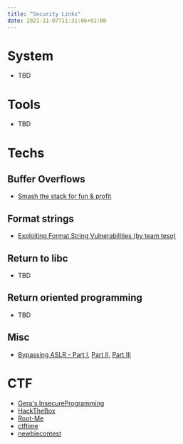 ```yaml
---
title: "Security Links"
date: 2021-11-07T11:31:06+01:00
---
```


# System

* TBD

# Tools

* TBD

# Techs

## Buffer Overflows

* [Smash the stack for fun & profit](http://phrack.org/issues/49/14.html)

## Format strings

* [Exploiting Format String Vulnerabilities (by team teso)](https://cs155.stanford.edu/papers/formatstring-1.2.pdf)

## Return to libc

* TBD

## Return oriented programming

* TBD

## Misc

* [Bypassing ASLR - Part I](https://sploitfun.wordpress.com/2015/05/08/bypassing-aslr-part-i/), [Part II](https://sploitfun.wordpress.com/2015/05/08/bypassing-aslr-part-ii/), [Part III](https://sploitfun.wordpress.com/2015/05/08/bypassing-aslr-part-iii/)

# CTF

* [Gera's InsecureProgramming](https://github.com/gerasdf/InsecureProgramming)
* [HackTheBox](https://www.hackthebox.eu/)
* [Root-Me](https://www.root-me.org/)
* [ctftime](https://ctftime.org/ctfs)
* [newbiecontest](https://www.newbiecontest.org/)
